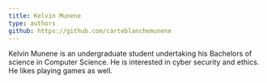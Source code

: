 ```yaml
---
title: Kelvin Munene
type: authors
github: https://github.com/carteblanchemunene
---
```

Kelvin Munene is an undergraduate student undertaking his Bachelors of science in Computer Science. He is interested in 
cyber security and ethics. He likes playing games as well.

